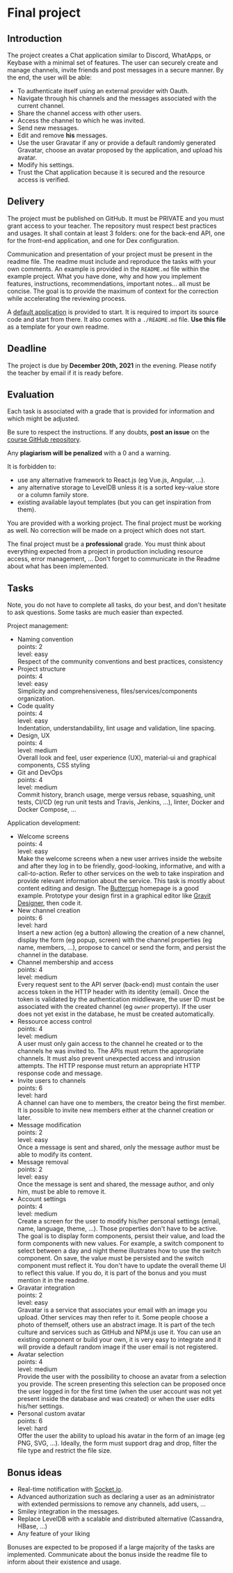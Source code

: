 
# Final project

## Introduction

The project creates a Chat application similar to Discord, WhatApps, or Keybase with a minimal set of features. The user can securely create and manage channels, invite friends and post messages in a secure manner. By the end, the user will be able:

* To authenticate itself using an external provider with Oauth.
* Navigate through his channels and the messages associated with the current channel.
* Share the channel access with other users.
* Access the channel to which he was invited.
* Send new messages.
* Edit and remove **his** messages.
* Use the user Gravatar if any or provide a default randomly generated Gravatar, choose an avatar proposed by the application, and upload his avatar.
* Modify his settings.
* Trust the Chat application because it is secured and the resource access is verified.

## Delivery

The project must be published on GitHub. It must be PRIVATE and you must grant access to your teacher. The repository must respect best practices and usages. It shall contain at least 3 folders: one for the back-end API, one for the front-end application, and one for Dex configuration.

Communication and presentation of your project must be present in the readme file. The readme must include and reproduce the tasks with your own comments. An example is provided in the `README.md` file within the example project. What you have done, why and how you implement features, instructions, recommendations, important notes... all must be concise. The goal is to provide the maximum of context for the correction while accelerating the reviewing process.

A [default application](./) is provided to start. It is required to import its source code and start from there. It also comes with a `./README.md` file. **Use this file** as a template for your own readme.

## Deadline

The project is due by **December 20th, 2021** in the evening. Please notify the teacher by email if it is ready before.

## Evaluation

Each task is associated with a grade that is provided for information and which might be adjusted.

Be sure to respect the instructions. If any doubts, **post an issue** on the [course GitHub repository](https://github.com/adaltas/ece-webtech-2021-fall/).

Any **plagiarism will be penalized** with a 0 and a warning.

It is forbidden to:

* use any alternative framework to React.js (eg Vue.js, Angular, ...).
* any alternative storage to LevelDB unless it is a sorted key-value store or a column family store.
* existing available layout templates (but you can get inspiration from them).

You are provided with a working project. The final project must be working as well. No correction will be made on a project which does not start.

The final project must be a **professional** grade. You must think about everything expected from a project in production including resource access, error management, ... Don't forget to communicate in the Readme about what has been implemented.

## Tasks

Note, you do not have to complete all tasks, do your best, and don't hesitate to ask questions. Some tasks are much easier than expected.

Project management:

* Naming convention   
  points: 2   
  level: easy   
  Respect of the community conventions and best practices, consistency
* Project structure   
  points: 4   
  level: easy   
  Simplicity and comprehensiveness, files/services/components organization.
* Code quality   
  points: 4   
  level: easy   
  Indentation, understandability, lint usage and validation, line spacing.
* Design, UX   
  points: 4   
  level: medium   
  Overall look and feel, user experience (UX), material-ui and graphical components, CSS styling
* Git and DevOps   
  points: 4   
  level: medium   
  Commit history, branch usage, merge versus rebase, squashing, unit tests, CI/CD (eg run unit tests and Travis, Jenkins, ...), linter, Docker and Docker Compose, ...

Application development:

* Welcome screens   
  points: 4   
  level: easy   
  Make the welcome screens when a new user arrives inside the website and after they log in to be friendly, good-looking, informative, and with a call-to-action. Refer to other services on the web to take inspiration and provide relevant information about the service. This task is mostly about content editing and design. The [Buttercup](https://buttercup.pw/) homepage is a good example. Prototype your design first in a graphical editor like [Gravit Designer](https://www.designer.io/en/), then code it.
* New channel creation   
  points: 6   
  level: hard   
  Insert a new action (eg a button) allowing the creation of a new channel, display the form (eg popup, screen) with the channel properties (eg name, members, ...), propose to cancel or send the form, and persist the channel in the database.
* Channel membership and access   
  points: 4   
  level: medium   
  Every request sent to the API server (back-end) must contain the user access token in the HTTP header with its identity (email). Once the token is validated by the authentication middleware, the user ID must be associated with the created channel (eg `owner` property). If the user does not yet exist in the database, he must be created automatically.
* Ressource access control   
  points: 4   
  level: medium   
  A user must only gain access to the channel he created or to the channels he was invited to. The APIs must return the appropriate channels. It must also prevent unexpected access and intrusion attempts. The HTTP response must return an appropriate HTTP response code and message.
* Invite users to channels   
  points: 6   
  level: hard   
  A channel can have one to  members, the creator being the first member. It is possible to invite new members either at the channel creation or later.
* Message modification   
  points: 2   
  level: easy   
  Once a message is sent and shared, only the message author must be able to modify its content.
* Message removal   
  points: 2   
  level: easy   
  Once the message is sent and shared, the message author, and only him, must be able to remove it.
* Account settings   
  points: 4   
  level: medium   
  Create a screen for the user to modify his/her personal settings (email, name, language, theme, ...). Those properties don't have to be active. The goal is to display form components, persist their value, and load the form components with new values. For example, a switch component to select between a day and night theme illustrates how to use the switch component. On save, the value must be persisted and the switch component must reflect it. You don't have to update the overall theme UI to reflect this value. If you do, it is part of the bonus and you must mention it in the readme.
* Gravatar integration   
  points: 2   
  level: easy   
  Gravatar is a service that associates your email with an image you upload. Other services may then refer to it. Some people choose a photo of themself, others use an abstract image. It is part of the tech culture and services such as GitHub and NPM.js use it. You can use an existing component or build your own, it is very easy to integrate and it will provide a default random image if the user email is not registered.
* Avatar selection   
  points: 4   
  level: medium   
  Provide the user with the possibility to choose an avatar from a selection you provide. The screen presenting this selection can be proposed once the user logged in for the first time (when the user account was not yet present inside the database and was created) or when the user edits his/her settings.
* Personal custom avatar   
  points: 6   
  level: hard   
  Offer the user the ability to upload his avatar in the form of an image (eg PNG, SVG, ...). Ideally, the form must support drag and drop, filter the file type and restrict the file size.

## Bonus ideas

* Real-time notification with [Socket.io](https://socket.io/).
* Advanced authorization such as declaring a user as an administrator with extended permissions to remove any channels, add users, ...
* Smiley integration in the messages.
* Replace LevelDB with a scalable and distributed alternative (Cassandra, HBase, ...)
* Any feature of your liking

Bonuses are expected to be proposed if a large majority of the tasks are implemented. Communicate about the bonus inside the readme file to inform about their existence and usage.
